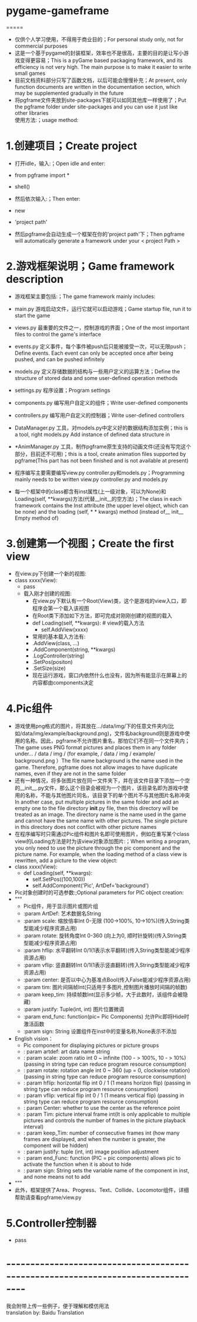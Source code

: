 # pygame-gameframe  
=====
* 仅供个人学习使用，不得用于商业目的；For personal study only, not for commercial purposes  
* 这是一个基于pygame的封装框架，效率也不是很高，主要的目的是让写小游戏变得更容易；This is a pyGame based packaging framework, and its efficiency is not very high. The main purpose is to make it easier to write small games  
* 目前文档资料部分只写了函数文档，以后可能会慢慢补充；At present, only function documents are written in the documentation section, which may be supplemented gradually in the future  
* 将pgframe文件夹放到site-packages下就可以如同其他库一样使用了；Put the pgframe folder under site-packages and you can use it just like other libraries  
使用方法:；usage method:  
# 1.创建项目；Create project  
* 打开idle，输入:；Open idle and enter:  
* from pgframe import *  
* shell()  
* 然后依次输入:；Then enter:  
* new  
* 'project path'
  
* 然后pgframe会自动生成一个框架在你的'project path'下；Then pgframe will automatically generate a framework under your < project Path >  
# 2.游戏框架说明；Game framework description  
* 游戏框架主要包括:；The game framework mainly includes:  
* main.py 游戏启动文件，运行它就可以启动游戏；Game startup file, run it to start the game  
* views.py 最重要的文件之一，控制游戏的界面；One of the most important files to control the game's interface  
* events.py 定义事件，每个事件被push后只能被接受一次，可以无限push；Define events. Each event can only be accepted once after being pushed, and can be pushed infinitely  
* models.py 定义存储数据的结构与一些用户定义的运算方法；Define the structure of stored data and some user-defined operation methods  
* settings.py 程序设置；Program settings  
* components.py 编写用户自定义的组件；Write user-defined components  
* controllers.py 编写用户自定义的控制器；Write user-defined controllers  
* DataManager.py 工具，对models.py中定义好的数据结构添加实例；this is a tool, right models.py Add instance of defined data structure in  
* *AnimManager.py 工具，制作pgframe原生支持的动画文件(还没有写完这个部分，目前还不可用)；this is a tool, create animation files supported by pgframe(This part has not been finished and is not available at present)  
  
* 程序编写主要需要编写view.py controller.py和models.py；Programming mainly needs to be written view.py controller.py and models.py  
  
* 每一个框架中的class都含有inst属性(上一级对象，可以为None)和Loading(self, **kwargs)方法(代替__init__的空方法)；The class in each framework contains the Inst attribute (the upper level object, which can be none) and the loading (self, * * kwargs) method (instead of__ init__ Empty method of)  
# 3.创建第一个视图；Create the first view  
* 在view.py下创建一个新的视图:  
* class xxxx(View):  
    * pass  
  * 载入刚才创建的视图:  
    * 在view.py下默认有一个Root(View)类，这个是游戏的view入口，即程序会第一个载入该视图  
    * 在Root类下添加如下方法，即可完成对刚刚创建的视图的载入  
    * def Loading(self, **kwargs):  # view的载入方法  
      * self.AddView(xxxx)  
    * 常用的基本载入方法有:  
    * .AddView(class, ...)  
    * .AddComponent(string, **kwargs)  
    * .LogController(string)  
    * .SetPos(positon)  
    * .SetSize(size)  
    * 现在运行游戏，窗口内依然什么也没有，因为所有能显示在屏幕上的内容都由components决定  
# 4.Pic组件  
  * 游戏使用png格式的图片，将其放在.../data/img/下的任意文件夹内(比如/data/img/example/background.png)，文件名background则是游戏中使用的名称。因此，pgframe不允许图片重名，那怕它们不在同一个文件夹内；The game uses PNG format pictures and places them in any folder under... / data / img / (for example, / data / img / example/ background.png ）The file name background is the name used in the game. Therefore, pgframe does not allow images to have duplicate names, even if they are not in the same folder  
  * 还有一种情况，将多张图片放在同一文件夹下，并在该文件目录下添加一个空的__init__.py文件，那么这个目录会被视为一个图片，该目录名即为游戏中使用的名称，不能与其他图片同名，该目录下的单个图片不与其他图片名称冲突In another case, put multiple pictures in the same folder and add an empty one to the file directory __init__.py file, then this directory will be treated as an image. The directory name is the name used in the game and cannot have the same name with other pictures. The single picture in this directory does not conflict with other picture names  
  * 在程序编写时只需通过Pic组件和图片名即可使用图片，例如在重写某个class view的Loading方法是时为该view对象添加图片:；When writing a program, you only need to use the picture through the pic component and the picture name. For example, when the loading method of a class view is rewritten, add a picture to the view object:  
  * class xxxx(View):  
    * def Loading(self, **kwargs):  
      * self.SetPos((100,100))  
      * self.AddComponent('Pic', ArtDef='background')  
  * Pic对象创建时的可选参数:;Optional parameters for PIC object creation:  
  * """  
    * Pic组件，用于显示图片或图片组  
    * :param ArtDef: 艺术数据名String  
    * :param scale: 缩放倍率Int 0-无限 (100->100%, 10->10%)(传入String类型能减少程序资源占用)  
    * :param rotate: 旋转角度Int 0-360 (向上为0, 顺时针旋转)(传入String类型能减少程序资源占用)  
    * :param hflip: 水平翻转Int 0/1(1表示水平翻转)(传入String类型能减少程序资源占用)  
    * :param vflip: 竖直翻转Int 0/1(1表示竖直翻转)(传入String类型能减少程序资源占用)  
    * :param center: 是否以中心为基准点Bool(传入False能减少程序资源占用)  
    * :param tim: 图片间隔帧Int(只适用于多图片,控制图片播放时间隔的帧数)  
    * :param keep_tim: 持续帧数Int(显示多少帧，大于此数时，该组件会被隐藏)  
    * :param justify: Tuple(int, int) 图片位置微调  
    * :param end_func: function(pic= Pic Components) 允许Pic即将Hide时激活函数  
    * :param sign: String 设置组件在inst中的变量名称,None表示不添加  
  * English vision：  
    * Pic component for displaying pictures or picture groups  
    * : param artdef: art data name string  
    * : param scale: zoom ratio int 0 ~ infinite (100 - > 100%, 10 - > 10%) (passing in string type can reduce program resource consumption)  
    * : param rotate: rotation angle int 0 ~ 360 (up = 0, clockwise rotation) (passing in string type can reduce program resource consumption)  
    * : param hflip: horizontal flip int 0 / 1 (1 means horizon flip) (passing in string type can reduce program resource consumption)  
    * : param vflip: vertical flip int 0 / 1 (1 means vertical flip) (passing in string type can reduce program resource consumption)  
    * : param Center: whether to use the center as the reference point  
    * : param Tim: picture interval frame int(It is only applicable to multiple pictures and controls the number of frames in the picture playback interval)  
    * : param keep_Tim: number of consecutive frames int (how many frames are displayed, and when the number is greater, the component will be hidden)  
    * : param justify: tuple (int, int) image position adjustment  
    * : param end_Func: function (PIC = pic components) allows pic to activate the function when it is about to hide  
    * : param sign: String sets the variable name of the component in inst, and none means not to add  
  * """  
  * 此外，框架提供了Area、Progress、Text、Collide、Locomotor组件，详细帮助请查看pgframe/view.py  
# 5.Controller控制器  
  * pass  
  
  
# --------------------------------------------------------------------------------  
我会附带上传一些例子，便于理解和模仿用法  
translation by: Baidu Translation  
    
  
    
